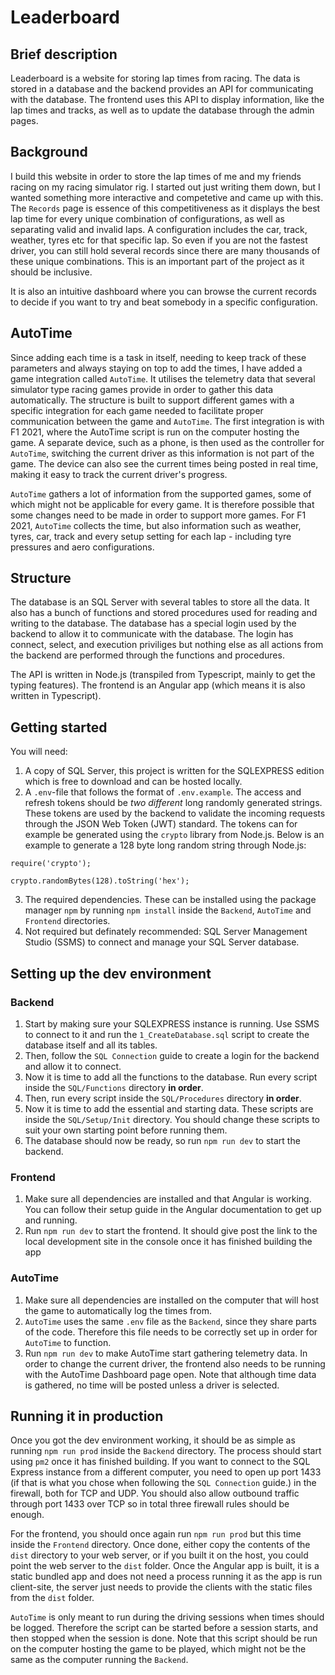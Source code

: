 # Leaderboard
## Brief description
Leaderboard is a website for storing lap times from racing. The data is stored in a database and the backend provides an API for communicating with the database. The frontend uses this API to display information, like the lap times and tracks, as well as to update the database through the admin pages.

## Background
I build this website in order to store the lap times of me and my friends racing on my racing simulator rig. I started out just writing them down, but I wanted something more interactive and competetive and came up with this. The `Records` page is essence of this competitiveness as it displays the best lap time for every unique combination of configurations, as well as separating valid and invalid laps. A configuration includes the car, track, weather, tyres etc for that specific lap. So even if you are not the fastest driver, you can still hold several records since there are many thousands of these unique combinations. This is an important part of the project as it should be inclusive.

It is also an intuitive dashboard where you can browse the current records to decide if you want to try and beat somebody in a specific configuration.

## AutoTime
Since adding each time is a task in itself, needing to keep track of these parameters and always staying on top to add the times, I have added a game integration called `AutoTime`. It utilises the telemetry data that several simulator type racing games provide in order to gather this data automatically. The structure is built to support different games with a specific integration for each game needed to facilitate proper communication between the game and `AutoTime`. The first integration is with F1 2021, where the AutoTime script is run on the computer hosting the game. A separate device, such as a phone, is then used as the controller for `AutoTime`, switching the current driver as this information is not part of the game. The device can also see the current times being posted in real time, making it easy to track the current driver's progress.

`AutoTime` gathers a lot of information from the supported games, some of which might not be applicable for every game. It is therefore possible that some changes need to be made in order to support more games. For F1 2021, `AutoTime` collects the time, but also information such as weather, tyres, car, track and every setup setting for each lap - including tyre pressures and aero configurations.

## Structure
The database is an SQL Server with several tables to store all the data. It also has a bunch of functions and stored procedures used for reading and writing to the database. The database has a special login used by the backend to allow it to communicate with the database. The login has connect, select, and execution priviliges but nothing else as all actions from the backend are performed through the functions and procedures.

The API is written in Node.js (transpiled from Typescript, mainly to get the typing features). The frontend is an Angular app (which means it is also written in Typescript).

## Getting started
You will need:
1. A copy of SQL Server, this project is written for the SQLEXPRESS edition which is free to download and can be hosted locally.
2. A `.env`-file that follows the format of `.env.example`. The access and refresh tokens should be *two different* long randomly generated strings. These tokens are used by the backend to validate the incoming requests through the JSON Web Token (JWT) standard. The tokens can for example be generated using the `crypto` library from Node.js. Below is an example to generate a 128 byte long random string through Node.js:
```
require('crypto');

crypto.randomBytes(128).toString('hex');
```
3. The required dependencies. These can be installed using the package manager `npm` by running `npm install` inside the `Backend`, `AutoTime` and `Frontend` directories.
4. Not required but definately recommended: SQL Server Management Studio (SSMS) to connect and manage your SQL Server database.

## Setting up the dev environment
### Backend
1. Start by making sure your SQLEXPRESS instance is running. Use SSMS to connect to it and run the `1_CreateDatabase.sql` script to create the database itself and all its tables.
2. Then, follow the `SQL Connection` guide to create a login for the backend and allow it to connect.
3. Now it is time to add all the functions to the database. Run every script inside the `SQL/Functions` directory **in order**.
4. Then, run every script inside the `SQL/Procedures` directory **in order**.
5. Now it is time to add the essential and starting data. These scripts are inside the `SQL/Setup/Init` directory. You should change these scripts to suit your own starting point before running them.
6. The database should now be ready, so run `npm run dev` to start the backend.

### Frontend
1. Make sure all dependencies are installed and that Angular is working. You can follow their setup guide in the Angular documentation to get up and running.
2. Run `npm run dev` to start the frontend. It should give post the link to the local development site in the console once it has finished building the app

### AutoTime
1. Make sure all dependencies are installed on the computer that will host the game to automatically log the times from.
2. `AutoTime` uses the same `.env` file as the `Backend`, since they share parts of the code. Therefore this file needs to be correctly set up in order for `AutoTime` to function.
3. Run `npm run dev` to make AutoTime start gathering telemetry data. In order to change the current driver, the frontend also needs to be running with the AutoTime Dashboard page open. Note that although time data is gathered, no time will be posted unless a driver is selected.

## Running it in production
Once you got the dev environment working, it should be as simple as running `npm run prod` inside the `Backend` directory. The process should start using `pm2` once it has finished building. If you want to connect to the SQL Express instance from a different computer, you need to open up port 1433 (if that is what you chose when following the `SQL Connection` guide.) in the firewall, both for TCP and UDP. You should also allow outbound traffic through port 1433 over TCP so in total three firewall rules should be enough.

For the frontend, you should once again run `npm run prod` but this time inside the `Frontend` directory. Once done, either copy the contents of the `dist` directory to your web server, or if you built it on the host, you could point the web server to the `dist` folder. Once the Angular app is built, it is a static bundled app and does not need a process running it as the app is run client-site, the server just needs to provide the clients with the static files from the `dist` folder.

`AutoTime` is only meant to run during the driving sessions when times should be logged. Therefore the script can be started before a session starts, and then stopped when the session is done. Note that this script should be run on the computer hosting the game to be played, which might not be the same as the computer running the `Backend`.